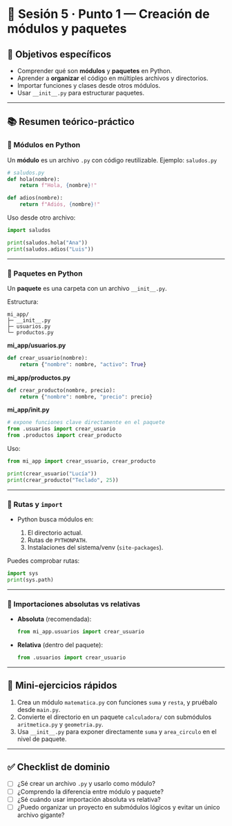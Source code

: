 # 🧭 Sesión 5 · Punto 1 — Creación de módulos y paquetes

## 🎯 Objetivos específicos

* Comprender qué son **módulos** y **paquetes** en Python.
* Aprender a **organizar** el código en múltiples archivos y directorios.
* Importar funciones y clases desde otros módulos.
* Usar `__init__.py` para estructurar paquetes.

---

## 📚 Resumen teórico-práctico

### 🔹 Módulos en Python

Un **módulo** es un archivo `.py` con código reutilizable.
Ejemplo: `saludos.py`

```python
# saludos.py
def hola(nombre):
    return f"Hola, {nombre}!"

def adios(nombre):
    return f"Adiós, {nombre}!"
```

Uso desde otro archivo:

```python
import saludos

print(saludos.hola("Ana"))
print(saludos.adios("Luis"))
```

---

### 🔹 Paquetes en Python

Un **paquete** es una carpeta con un archivo `__init__.py`.

Estructura:

```
mi_app/
├─ __init__.py
├─ usuarios.py
└─ productos.py
```

**mi\_app/usuarios.py**

```python
def crear_usuario(nombre):
    return {"nombre": nombre, "activo": True}
```

**mi\_app/productos.py**

```python
def crear_producto(nombre, precio):
    return {"nombre": nombre, "precio": precio}
```

**mi\_app/**init**.py**

```python
# expone funciones clave directamente en el paquete
from .usuarios import crear_usuario
from .productos import crear_producto
```

Uso:

```python
from mi_app import crear_usuario, crear_producto

print(crear_usuario("Lucía"))
print(crear_producto("Teclado", 25))
```

---

### 🔹 Rutas y `import`

* Python busca módulos en:

  1. El directorio actual.
  2. Rutas de `PYTHONPATH`.
  3. Instalaciones del sistema/venv (`site-packages`).

Puedes comprobar rutas:

```python
import sys
print(sys.path)
```

---

### 🔹 Importaciones absolutas vs relativas

* **Absoluta** (recomendada):

  ```python
  from mi_app.usuarios import crear_usuario
  ```
* **Relativa** (dentro del paquete):

  ```python
  from .usuarios import crear_usuario
  ```

---

## 🧩 Mini-ejercicios rápidos

1. Crea un módulo `matematica.py` con funciones `suma` y `resta`, y pruébalo desde `main.py`.
2. Convierte el directorio en un paquete `calculadora/` con submódulos `aritmetica.py` y `geometria.py`.
3. Usa `__init__.py` para exponer directamente `suma` y `area_circulo` en el nivel de paquete.

---

## ✅ Checklist de dominio

* [ ] ¿Sé crear un archivo `.py` y usarlo como módulo?
* [ ] ¿Comprendo la diferencia entre módulo y paquete?
* [ ] ¿Sé cuándo usar importación absoluta vs relativa?
* [ ] ¿Puedo organizar un proyecto en submódulos lógicos y evitar un único archivo gigante?